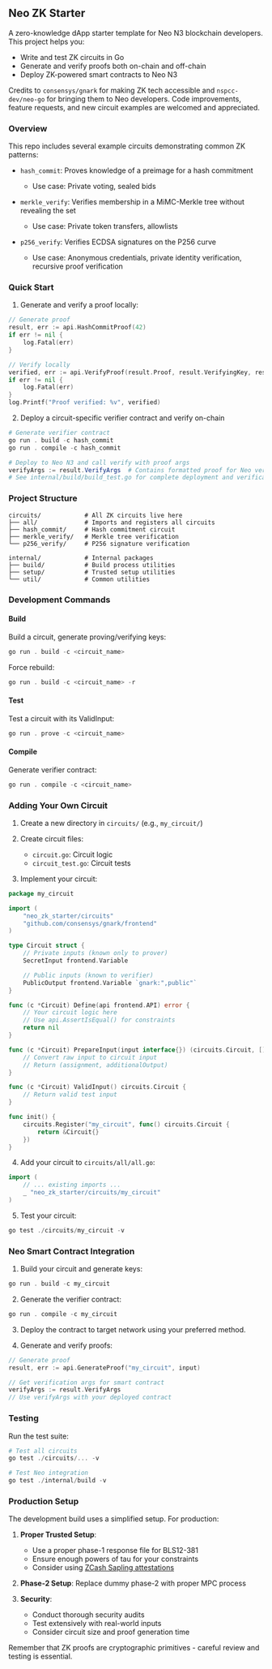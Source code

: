 ## Neo ZK Starter

A zero-knowledge dApp starter template for Neo N3 blockchain developers. This project helps you:
- Write and test ZK circuits in Go
- Generate and verify proofs both on-chain and off-chain
- Deploy ZK-powered smart contracts to Neo N3

Credits to `consensys/gnark` for making ZK tech accessible and `nspcc-dev/neo-go` for bringing them to Neo developers. Code improvements, feature requests, and new circuit examples are welcomed and appreciated.

### Overview

This repo includes several example circuits demonstrating common ZK patterns:

- `hash_commit`: Proves knowledge of a preimage for a hash commitment
  - Use case: Private voting, sealed bids

- `merkle_verify`: Verifies membership in a MiMC-Merkle tree without revealing the set
  - Use case: Private token transfers, allowlists

- `p256_verify`: Verifies ECDSA signatures on the P256 curve
  - Use case: Anonymous credentials, private identity verification, recursive proof verification

### Quick Start

1. Generate and verify a proof locally:
```go
// Generate proof
result, err := api.HashCommitProof(42)
if err != nil {
    log.Fatal(err)
}

// Verify locally
verified, err := api.VerifyProof(result.Proof, result.VerifyingKey, result.PublicWitness)
if err != nil {
    log.Fatal(err)
}
log.Printf("Proof verified: %v", verified)
```

2. Deploy a circuit-specific verifier contract and verify on-chain
```ps1
# Generate verifier contract
go run . build -c hash_commit
go run . compile -c hash_commit

# Deploy to Neo N3 and call verify with proof args
verifyArgs := result.VerifyArgs  # Contains formatted proof for Neo verification
# See internal/build/build_test.go for complete deployment and verification example
```

### Project Structure

```
circuits/            # All ZK circuits live here
├── all/             # Imports and registers all circuits
├── hash_commit/     # Hash commitment circuit
├── merkle_verify/   # Merkle tree verification
└── p256_verify/     # P256 signature verification

internal/            # Internal packages
├── build/           # Build process utilities
├── setup/           # Trusted setup utilities
└── util/            # Common utilities
```

### Development Commands

#### Build
Build a circuit, generate proving/verifying keys:
```ps1
go run . build -c <circuit_name>
```

Force rebuild:
```ps1
go run . build -c <circuit_name> -r
```

#### Test
Test a circuit with its ValidInput:
```ps1
go run . prove -c <circuit_name>
```

#### Compile
Generate verifier contract:
```ps1
go run . compile -c <circuit_name>
```

### Adding Your Own Circuit

1. Create a new directory in `circuits/` (e.g., `my_circuit/`)
2. Create circuit files:
   - `circuit.go`: Circuit logic
   - `circuit_test.go`: Circuit tests

3. Implement your circuit:
```go
package my_circuit

import (
    "neo_zk_starter/circuits"
    "github.com/consensys/gnark/frontend"
)

type Circuit struct {
    // Private inputs (known only to prover)
    SecretInput frontend.Variable

    // Public inputs (known to verifier)
    PublicOutput frontend.Variable `gnark:",public"`
}

func (c *Circuit) Define(api frontend.API) error {
    // Your circuit logic here
    // Use api.AssertIsEqual() for constraints
    return nil
}

func (c *Circuit) PrepareInput(input interface{}) (circuits.Circuit, []string) {
    // Convert raw input to circuit input
    // Return (assignment, additionalOutput)
}

func (c *Circuit) ValidInput() circuits.Circuit {
    // Return valid test input
}

func init() {
    circuits.Register("my_circuit", func() circuits.Circuit {
        return &Circuit{}
    })
}
```

4. Add your circuit to `circuits/all/all.go`:
```go
import (
    // ... existing imports ...
    _ "neo_zk_starter/circuits/my_circuit"
)
```

5. Test your circuit:
```ps1
go test ./circuits/my_circuit -v
```

### Neo Smart Contract Integration

1. Build your circuit and generate keys:
```ps1
go run . build -c my_circuit
```

2. Generate the verifier contract:
```ps1
go run . compile -c my_circuit
```

3. Deploy the contract to target network using your preferred method.

4. Generate and verify proofs:
```go
// Generate proof
result, err := api.GenerateProof("my_circuit", input)

// Get verification args for smart contract
verifyArgs := result.VerifyArgs
// Use verifyArgs with your deployed contract
```

### Testing

Run the test suite:
```ps1
# Test all circuits
go test ./circuits/... -v

# Test Neo integration
go test ./internal/build -v
```

### Production Setup

The development build uses a simplified setup. For production:

1. **Proper Trusted Setup**:
   - Use a proper phase-1 response file for BLS12-381
   - Ensure enough powers of tau for your constraints
   - Consider using [ZCash Sapling attestations](https://github.com/ZcashFoundation/powersoftau-attestations)

2. **Phase-2 Setup**: Replace dummy phase-2 with proper MPC process

3. **Security**:
   - Conduct thorough security audits
   - Test extensively with real-world inputs
   - Consider circuit size and proof generation time

Remember that ZK proofs are cryptographic primitives - careful review and testing is essential.